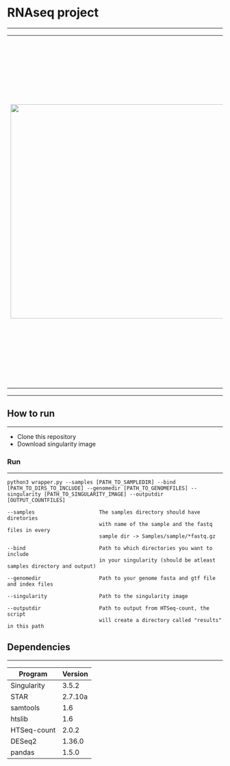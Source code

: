 # RNAseq project

___

|||
|---|---|  
|<img style="float: right;" src="https://user-images.githubusercontent.com/42669709/199463366-7233de42-27a2-4e0c-88d0-307d0422445d.svg" width="500" height="500">| 1. Starting with alignment of fastq files <br/> - [STAR](https://github.com/alexdobin/STAR) <br/> 2. Index bam files by using samtools <br/> - [samtools](http://www.htslib.org/doc/samtools-sort.html) <br/> 3. Given a file with aligned sequencing reads and a list of <br/>  genomic features, count how many reads map to each feature. <br/> - [HTSeq-count](https://htseq.readthedocs.io/en/release_0.11.1/count.html) <br/> 4. Merging count files from HTSeq count to one big matrix <br/>  5. Run DESeq2 using the `counts.txt` file from previous step <br/> - [DESeq2](https://genomebiology.biomedcentral.com/articles/10.1186/s13059-014-0550-8) |

___

## How to run
___
- Clone this repository
- Download singularity image

### Run
___
`python3 wrapper.py --samples [PATH_TO_SAMPLEDIR] --bind [PATH_TO_DIRS_TO_INCLUDE] --genomedir [PATH_TO_GENOMEFILES] --singularity [PATH_TO_SINGULARITY_IMAGE] --outputdir [OUTPUT_COUNTFILES]` 

```
--samples                     The samples directory should have diretories 
                              with name of the sample and the fastq files in every 
                              sample dir -> Samples/sample/*fastq.gz
                              
--bind                        Path to which directories you want to include 
                              in your singularity (should be atleast samples directory and output) 
                              
--genomedir                   Path to your genome fasta and gtf file and index files

--singularity                 Path to the singularity image

--outputdir                   Path to output from HTSeq-count, the script 
                              will create a directory called "results" in this path

```



## Dependencies
___

|Program|Version|
|--|--|
|Singularity|3.5.2|
|STAR|2.7.10a|
|samtools|1.6|
|htslib|1.6|
|HTSeq-count|2.0.2|
|DESeq2|1.36.0|
|pandas|1.5.0|

